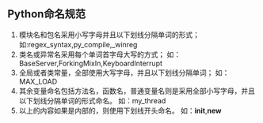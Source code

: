 ## Python命名规范
1.  模块名和包名采用小写字母并且以下划线分隔单词的形式；
   如:regex_syntax,py_compile,_winreg
2. 类名或异常名采用每个单词首字母大写的方式；
如：BaseServer,ForkingMixIn,KeyboardInterrupt
3. 全局或者类常量，全部使用大写字母，并且以下划线分隔单词；
如：MAX_LOAD
4. 其余变量命名包括方法名，函数名，普通变量名则是采用全部小写字母，并且以下划线分隔单词的形式命名。
如：my_thread
5. 以上的内容如果是内部的，则使用下划线开头命名。
如：__init__,__new__